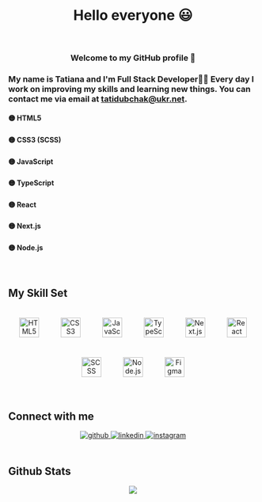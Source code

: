 # <div align="center">Hello everyone 😃 </div>  
  
<br/>  

### <div align="center">Welcome to my GitHub profile 🤝</div>  
  



### 
  
### <div align="left">My name is Tatiana and I'm Full Stack Developer👨‍💻 Every day I work on improving my skills and learning new things. You can contact me via email at tatidubchak@ukr.net. </div>  
  
#### 🟡 HTML5 
#### 🟡 CSS3 (SCSS) 
#### 🟡 JavaScript
#### 🟡 TypeScript
#### 🟡 React
#### 🟡 Next.js
#### 🟡 Node.js 

<br/>  


## My Skill Set  


<div align="center">  
  <img src="https://cdn.jsdelivr.net/gh/devicons/devicon/icons/html5/html5-original.svg" width="40" alt="HTML5" style="margin: 20px;"/>
  <img style="margin: 20px" width="40" src="https://profilinator.rishav.dev/skills-assets/css3-original-wordmark.svg" alt="CSS3" />
  <img src="https://cdn.jsdelivr.net/gh/devicons/devicon/icons/javascript/javascript-original.svg" width="40" alt="JavaScript" style="margin: 20px"/>
  <img src="https://cdn.jsdelivr.net/gh/devicons/devicon/icons/typescript/typescript-original.svg" width="40" alt="TypeScript" style="margin: 20px;"/>
  <img src="https://cdn.jsdelivr.net/gh/devicons/devicon/icons/nextjs/nextjs-original.svg" width="40" alt="Next.js" style="margin: 20px;"/>
  <img src="https://cdn.jsdelivr.net/gh/devicons/devicon/icons/react/react-original.svg" width="40" alt="React" style="margin: 20px;"/>
  <img src="https://cdn.jsdelivr.net/gh/devicons/devicon/icons/sass/sass-original.svg" width="40" alt="SCSS" style="margin: 20px;"/>
  <img src="https://cdn.jsdelivr.net/gh/devicons/devicon/icons/nodejs/nodejs-original.svg" width="40" alt="Node.js" style="margin: 20px;"/>

  <img style="margin: 20px" src="https://profilinator.rishav.dev/skills-assets/figma-icon.svg" alt="Figma" width="40"/>
</div>

<br/>  


## Connect with me  
<div align="center">
<a href="https://github.com/https://github.com/TetyanaDubchak" target="_blank">
<img src=https://img.shields.io/badge/github-%2324292e.svg?&style=for-the-badge&logo=github&logoColor=white alt=github style="margin-bottom: 5px;" />
</a>
<a href="https://www.linkedin.com/in/tetyana-dubchak/" target="_blank">
<img src=https://img.shields.io/badge/linkedin-%231E77B5.svg?&style=for-the-badge&logo=linkedin&logoColor=white alt=linkedin style="margin-bottom: 5px;" />
</a>
<a href="https://www.instagram.com/tanya_forget?igsh=bWhkM2h4amczMnFs" target="_blank">
<img src=https://img.shields.io/badge/instagram-%23000000.svg?&style=for-the-badge&logo=instagram&logoColor=white alt=instagram style="margin-bottom: 5px;" />
</a>  
</div>  
  

<br/>  


## Github Stats  
<div align="center"><img src="https://github-readme-stats.vercel.app/api?username=TetyanaDubchak&show_icons=true&count_private=true&hide_border=true" align="center" /></div>  

<br/>  



